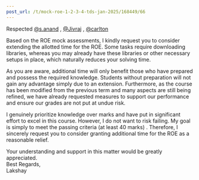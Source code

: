 ```yaml
---
post_url: /t/mock-roe-1-2-3-4-tds-jan-2025/168449/66
---
```

Respected [@s.anand](/u/s.anand) , [@Jivraj](/u/jivraj) , [@carlton](/u/carlton)

Based on the ROE mock assessments, I kindly request you to consider extending the allotted time for the ROE. Some tasks require downloading libraries, whereas you may already have these libraries or other necessary setups in place, which naturally reduces your solving time.

As you are aware, additional time will only benefit those who have prepared and possess the required knowledge. Students without preparation will not gain any advantage simply due to an extension. Furthermore, as the course has been modified from the previous term and many aspects are still being refined, we have already requested measures to support our performance and ensure our grades are not put at undue risk.

I genuinely prioritize knowledge over marks and have put in significant effort to excel in this course. However, I do not want to risk failing. My goal is simply to meet the passing criteria (at least 40 marks) . Therefore, I sincerely request you to consider granting additional time for the ROE as a reasonable relief.

Your understanding and support in this matter would be greatly appreciated.  
Best Regards,  
Lakshay
